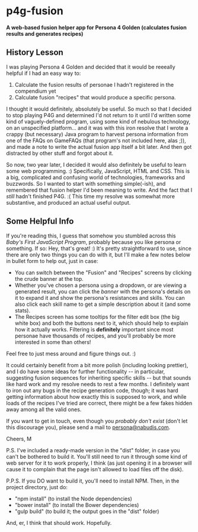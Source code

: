 # p4g-fusion

**A web-based fusion helper app for Persona 4 Golden (calculates fusion results and generates recipes)**

## History Lesson

I was playing Persona 4 Golden and decided that it would be reeeally helpful if I had an easy way to:
1. Calculate the fusion results of personae I hadn't registered in the compendium yet
2. Calculate fusion "recipes" that would produce a specific persona.

I thought it would definitely, absolutely be useful. So much so that I decided to stop playing P4G and determined I'd not return to it until I'd written some kind of vaguely-defined program, using some kind of nebulous technology, on an unspecified platform... and it was with this iron resolve that I wrote a crappy (but necessary) Java program to harvest persona information from one of the FAQs on GameFAQs (that program's not included here, alas ;)), and made a note to write the actual fusion app itself a bit later. And then got distracted by other stuff and forgot about it.

So now, two year later, I decided it would also definitely be useful to learn some web programming. :) Specifically, JavaScript, HTML and CSS. This is a big, complicated and confusing world of technologies, frameworks and buzzwords. So I wanted to start with something simple(-ish), and remembered that fusion helper I'd been meaning to write. And the fact that I *still* hadn't finished P4G. :( This time my resolve was somewhat more substantive, and produced an actual useful output.

## Some Helpful Info

If you're reading this, I guess that somehow you stumbled across this *Baby's First JavaScript Program*, probably because you like persona or something. If so: Hey, that's great! :) It's pretty straightforward to use, since there are only two things you can do with it, but I'll make a few notes below in bullet form to help out, just in case:

- You can switch between the "Fusion" and "Recipes" screens by clicking the crude banner at the top.
- Whether you've chosen a persona using a dropdown, or are viewing a generated result, you can click the *banner* with the persona's details on it to expand it and show the persona's resistances and skills. You can also click each skill name to get a simple description about it (and some stats).
- The Recipes screen has some tooltips for the filter edit box (the big white box) and both the buttons next to it, which should help to explain how it actually works. Filtering is **definitely** important since most personae have thousands of recipes, and you'll probably be more interested in some than others!

Feel free to just mess around and figure things out. :)

It could certainly benefit from a bit more polish (including looking prettier), and I do have some ideas for further functionality -- in particular, suggesting fusion sequences for inheriting specific skills -- but that sounds like hard work and my resolve needs to rest a few months. I definitely want to iron out any bugs in the recipe generation code, though; it was hard getting information about how exactly this is supposed to work, and while loads of the recipes I've tried are correct, there might be a few fakes hidden away among all the valid ones.

If you want to get in touch, even though you *probably don't exist* (don't let this discourage you), please send a mail to persona@nabudis.com.

Cheers,
M


P.S. I've included a ready-made version in the "dist" folder, in case you can't be bothered to build it. You'll still need to run it through some kind of web server for it to work properly, I think (as just opening it in a browser will cause it to complain that the page isn't allowed to load files off the disk).

P.P.S. If you DO want to build it, you'll need to install NPM. Then, in the project directory, just do:
- "npm install" (to install the Node dependencies)
- "bower install" (to install the Bower dependencies)
- "gulp build" (to build it; the output goes in the "dist" folder)

And, er, I think that should work. Hopefully.
